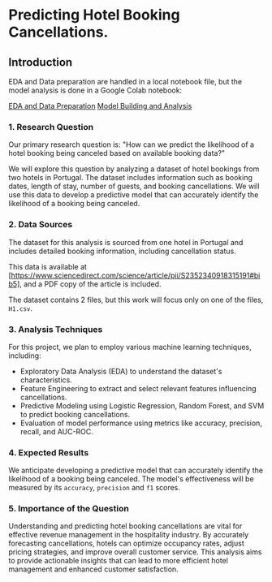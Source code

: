 # Predicting Hotel Booking Cancellations.

## Introduction
EDA and Data preparation are handled in a local notebook file, but the model analysis is done in a Google Colab notebook:

[EDA and Data Preparation](src/hotel-booking-cancellations.ipynb)
[Model Building and Analysis](https://colab.research.google.com/drive/15ZaPohqmvR2tk3uvB2OW6NwEVyM9blpW?usp=sharing)

### 1. Research Question

Our primary research question is: "How can we predict the likelihood of a hotel booking being canceled based on available booking data?"

We will explore this question by analyzing a dataset of hotel bookings from two hotels in Portugal. The dataset includes information 
such as booking dates, length of stay, number of guests, and booking cancellations. We will use this data to develop a predictive model 
that can accurately identify the likelihood of a booking being canceled.

### 2. Data Sources

The dataset for this analysis is sourced from one hotel in Portugal and includes detailed booking information, including cancellation status. 

This data is available at [https://www.sciencedirect.com/science/article/pii/S2352340918315191#bib5], and a PDF copy of the article is included.

The dataset contains 2 files, but this work will focus only on one of the files, `H1.csv`.

### 3. Analysis Techniques

For this project, we plan to employ various machine learning techniques, including:

* Exploratory Data Analysis (EDA) to understand the dataset's characteristics.
* Feature Engineering to extract and select relevant features influencing cancellations.
* Predictive Modeling using Logistic Regression, Random Forest, and SVM to predict booking cancellations.
* Evaluation of model performance using metrics like accuracy, precision, recall, and AUC-ROC.

### 4. Expected Results

We anticipate developing a predictive model that can accurately identify the likelihood of a booking being canceled. 
The model's effectiveness will be measured by its `accuracy`, `precision` and `f1` scores.

### 5. Importance of the Question

Understanding and predicting hotel booking cancellations are vital for effective revenue management in the hospitality 
industry. By accurately forecasting cancellations, hotels can optimize occupancy rates, adjust pricing strategies, and 
improve overall customer service. This analysis aims to provide actionable insights that can lead to more efficient 
hotel management and enhanced customer satisfaction.

